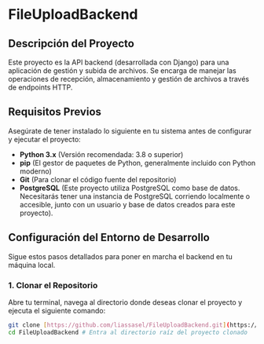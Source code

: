 # FileUploadBackend

## Descripción del Proyecto

Este proyecto es la API backend (desarrollada con Django) para una aplicación de gestión y subida de archivos. Se encarga de manejar las operaciones de recepción, almacenamiento y gestión de archivos a través de endpoints HTTP.

## Requisitos Previos

Asegúrate de tener instalado lo siguiente en tu sistema antes de configurar y ejecutar el proyecto:

* **Python 3.x** (Versión recomendada: 3.8 o superior)
* **pip** (El gestor de paquetes de Python, generalmente incluido con Python moderno)
* **Git** (Para clonar el código fuente del repositorio)
* **PostgreSQL** (Este proyecto utiliza PostgreSQL como base de datos. Necesitarás tener una instancia de PostgreSQL corriendo localmente o accesible, junto con un usuario y base de datos creados para este proyecto).

## Configuración del Entorno de Desarrollo

Sigue estos pasos detallados para poner en marcha el backend en tu máquina local.

### 1. Clonar el Repositorio

Abre tu terminal, navega al directorio donde deseas clonar el proyecto y ejecuta el siguiente comando:

```bash
git clone [https://github.com/liassasel/FileUploadBackend.git](https://github.com/liassasel/FileUploadBackend.git)
cd FileUploadBackend # Entra al directorio raíz del proyecto clonado
